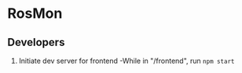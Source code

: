 # RosMon

## Developers

1. Initiate dev server for frontend
   -While in "/frontend", run `npm start`
